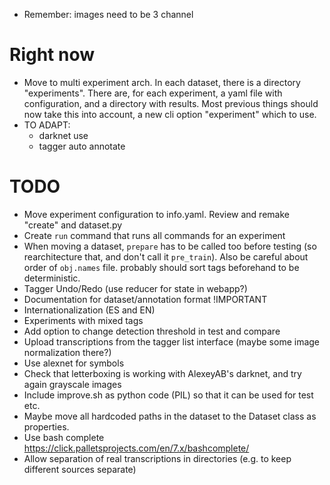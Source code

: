 - Remember: images need to be 3 channel

# Right now

- Move to multi experiment arch. In each dataset, there is a directory
    "experiments". There are, for each experiment, a yaml file with
    configuration, and a directory with results. Most previous things should now
    take this into account, a new cli option "experiment" which to use.
- TO ADAPT:
    * darknet use
    * tagger auto annotate
# TODO

- Move experiment configuration to info.yaml. Review and remake "create" and
    dataset.py
- Create `run` command that runs all commands for an experiment
- When moving a dataset, `prepare` has to be called too before testing (so
    rearchitecture that, and don't call it `pre_train`). Also be careful about
    order of `obj.names` file. probably should sort tags beforehand to be
    deterministic.
- Tagger Undo/Redo (use reducer for state in webapp?)
- Documentation for dataset/annotation format !IMPORTANT
- Internationalization (ES and EN)
- Experiments with mixed tags
- Add option to change detection threshold in test and compare
- Upload transcriptions from the tagger list interface (maybe some image
    normalization there?)
- Use alexnet for symbols
- Check that letterboxing is working with AlexeyAB's darknet, and try again
  grayscale images
- Include improve.sh as python code (PIL) so that it can be used for test etc.
- Maybe move all hardcoded paths in the dataset to the Dataset class as properties.
- Use bash complete https://click.palletsprojects.com/en/7.x/bashcomplete/
- Allow separation of real transcriptions in directories (e.g. to keep different
    sources separate)
